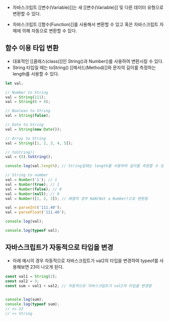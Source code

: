 - 자바스크립트 [[변수(Variable)]]는 새 [[변수(Variable)]] 및 다른 데이터 유형으로 변환할 수 있다.

- 자바스크립트 [[함수(Function)]]를 사용해서 변환할 수 있고 혹은 자바스크립트 자체에 의해 자동으로 변환할 수 있다.


## 함수 이용 타입 변환

- 대표적인 [[클래스(class)]]인 String()과 Number()를 사용하여 변환시킬 수 있다.
- String 타입일 때는 toString() [[메서드(Method)]]와 문자의 길이를 측정하는 length를 사용할 수 있다.

```js
let val;

// Number to String
val = String(111);
val = String(8 + 4);

// Boolean to String
val = String(false);

// Date to String
val = String(new Date());

// Array to String
val = String([1, 2, 3, 4, 5]);

// toString()
val = (5).toString();

console.log(val.length); // String일때는 length를 사용하여 길이를 측정할 수 있음

// String to number
val = Number('1'); // 1
val = Number(true); // 1
val = Number(false); // 0
val = Number(null); // 0
val = Number([1, 2, 3]); // 배열의 경우 NaN(Not a Number)으로 변환됨

val = parseInt('111.40');
val = parseFloat('111.40');

console.log(val);

console.log(typeof val);
```


## 자바스크립트가 자동적으로 타입을 변경

- 아래 예시의 경우 자동적으로 자바스크립트가 val2의 타입을 변경하여 typeof를 사용해보면 23이 나오게 된다.

```js
const val1 = String(2);
const val2 = 3;
const sum = val1 + val2; // 자동적으로 자바스크립트가 val2의 타입을 변경함

  
console.log(sum);
console.log(typeof sum);
// >> 23
// >> String
```
